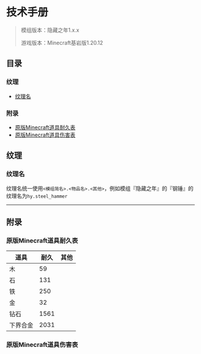 # 技术手册
> 模组版本：隐藏之年1.x.x
> 
> 游戏版本：Minecraft基岩版1.20.12

## 目录
### 纹理
- [纹理名](#纹理名)
### 附录
- [原版Minecraft道具耐久表](#原版Minecraft道具耐久表)
- [原版Minecraft道具伤害表](原版Minecraft道具伤害表)


## 纹理
### 纹理名
纹理名统一使用`<模组简名>.<物品名>.<其他>`，例如模组『隐藏之年』的『钢锤』的纹理名为`hy.steel_hammer`

---

## 附录
### 原版Minecraft道具耐久表

| 道具 | 耐久 | 其他 |
| -------- | -------- | -------- |
| 木 | 59 |  |
| 石 | 131 |  |
| 铁 | 250 |  |
| 金 | 32 |  |
| 钻石 | 1561 |  |
| 下界合金 | 2031 |  |


### 原版Minecraft道具伤害表